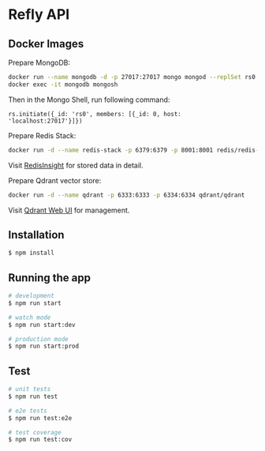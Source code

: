 # Refly API

## Docker Images

Prepare MongoDB:

```bash
docker run --name mongodb -d -p 27017:27017 mongo mongod --replSet rs0
docker exec -it mongodb mongosh
```

Then in the Mongo Shell, run following command:

```
rs.initiate({_id: 'rs0', members: [{_id: 0, host: 'localhost:27017'}]})
```

Prepare Redis Stack:

```bash
docker run -d --name redis-stack -p 6379:6379 -p 8001:8001 redis/redis-stack:latest
```

Visit [RedisInsight](http://localhost:8001/redis-stack/browser) for stored data in detail.

Prepare Qdrant vector store:

```bash
docker run -d --name qdrant -p 6333:6333 -p 6334:6334 qdrant/qdrant
```

Visit [Qdrant Web UI](http://localhost:6333/dashboard) for management.

## Installation

```bash
$ npm install
```

## Running the app

```bash
# development
$ npm run start

# watch mode
$ npm run start:dev

# production mode
$ npm run start:prod
```

## Test

```bash
# unit tests
$ npm run test

# e2e tests
$ npm run test:e2e

# test coverage
$ npm run test:cov
```

